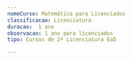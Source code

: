 ```yaml
---
nomeCurso: Matemática para Licenciados 
classificacao: Licenciatura 
duracao:  1 ano 
observacao: 1 ano para licenciados
tipo: Cursos de 2ª Licenciatura EaD 

---
```


